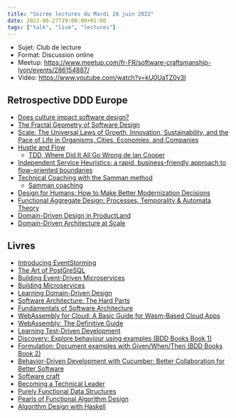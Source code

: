 ```yaml
---
title: "Soirée lectures du Mardi 28 juin 2022"
date: 2022-06-27T19:00:00+01:00
tags: ["talk", "live", "lectures"]
---
```


- Sujet: Club de lecture
- Format: Discussion online
- Meetup: https://www.meetup.com/fr-FR/software-craftsmanship-lyon/events/286154887/
- Vidéo: https://www.youtube.com/watch?v=kU0UaTZ0v3I

## Retrospective DDD Europe


* [Does culture impact software design?](https://2022.dddeurope.com/program/does-culture-impact-software-design)
* [The Fractal Geometry of Software Design](https://2022.dddeurope.com/program/the-fractal-geometry-of-software-design)
* [Scale: The Universal Laws of Growth, Innovation, Sustainability, and the Pace of Life in Organisms, Cities, Economies, and Companies](https://www.amazon.fr/Scale-Universal-Innovation-Sustainability-Organisms/dp/1594205582)
* [Hustle and Flow](https://2022.dddeurope.com/program/hustle-and-flow)
  * [TDD, Where Did It All Go Wrong de Ian Cooper](https://www.youtube.com/watch?v=EZ05e7EMOLM)
* [Independent Service Heuristics: a rapid, business-friendly approach to flow-oriented boundaries](https://2022.dddeurope.com/program/independent-service-heuristics:-a-rapid-business-friendly-approach-to-flow-oriented-boundaries)
* [Technical Coaching with the Samman method](https://2022.dddeurope.com/program/technical-coaching-with-the-samman-method)
  * [Samman coaching](https://sammancoaching.org/)
* [Design for Humans: How to Make Better Modernization Decisions](https://2022.dddeurope.com/program/design-for-humans:-how-to-make-better-modernization-decisions)
* [Functional Aggregate Design: Processes, Temporality & Automata Theory](https://2022.dddeurope.com/program/functional-aggregate-design:-processes-temporality-and-automata-theory)
* [Domain-Driven Design in ProductLand](https://2022.dddeurope.com/program/domain-driven-design-in-productland)
* [Domain-Driven Architecture at Scale](https://2022.dddeurope.com/program/domain-driven-architecture-at-scale)
## Livres
* [Introducing EventStorming](https://leanpub.com/introducing_eventstorming)
* [The Art of PostGreSQL](https://theartofpostgresql.com/)
* [Building Event-Driven Microservices](https://www.oreilly.com/library/view/building-event-driven-microservices/9781492057888/)
* [Building Microservices](https://www.oreilly.com/library/view/building-microservices/9781491950340/)
* [Learning Domain-Driven Design](https://www.oreilly.com/library/view/learning-domain-driven-design/9781098100124/)
* [Software Architecture: The Hard Parts](https://www.oreilly.com/library/view/software-architecture-the/9781492086888/)
* [Fundamentals of Software Architecture](https://www.oreilly.com/library/view/fundamentals-of-software/9781492043447/)
* [WebAssembly for Cloud: A Basic Guide for Wasm-Based Cloud Apps](https://www.amazon.fr/gp/product/B09LSWBHH6/)
* [WebAssembly: The Definitive Guide](https://www.oreilly.com/library/view/webassembly-the-definitive/9781492089834/)
* [Learning Test-Driven Development](https://www.oreilly.com/library/view/learning-test-driven-development/9781098106461/)
* [Discovery: Explore behaviour using examples (BDD Books Book 1)](https://www.amazon.fr/gp/product/B07C5R9PLV/)
* [Formulation: Document examples with Given/When/Then (BDD Books Book 2)](https://www.amazon.fr/gp/product/B093NCN3FZ/)
* [Behavior-Driven Development with Cucumber: Better Collaboration for Better Software](https://www.amazon.fr/gp/product/B07S649RQ8/)
* [Software craft](https://www.dunod.com/sciences-techniques/software-craft-tdd-clean-code-et-autres-pratiques-essentielles)
* [Becoming a Technical Leader](https://www.amazon.fr/gp/product/B004J4VV3I/)
* [Purely Functional Data Structures](https://www.cambridge.org/core/books/purely-functional-data-structures/0409255DA1B48FA731859AC72E34D494)
* [Pearls of Functional Algorithm Design](https://www.cambridge.org/core/books/pearls-of-functional-algorithm-design/B0CF0AC5A205AF9491298684113B088F)
* [Algorithm Design with Haskell](https://www.cambridge.org/core/books/algorithm-design-with-haskell/824BE0319E3762CE8BA5B1D91EEA3F52)
